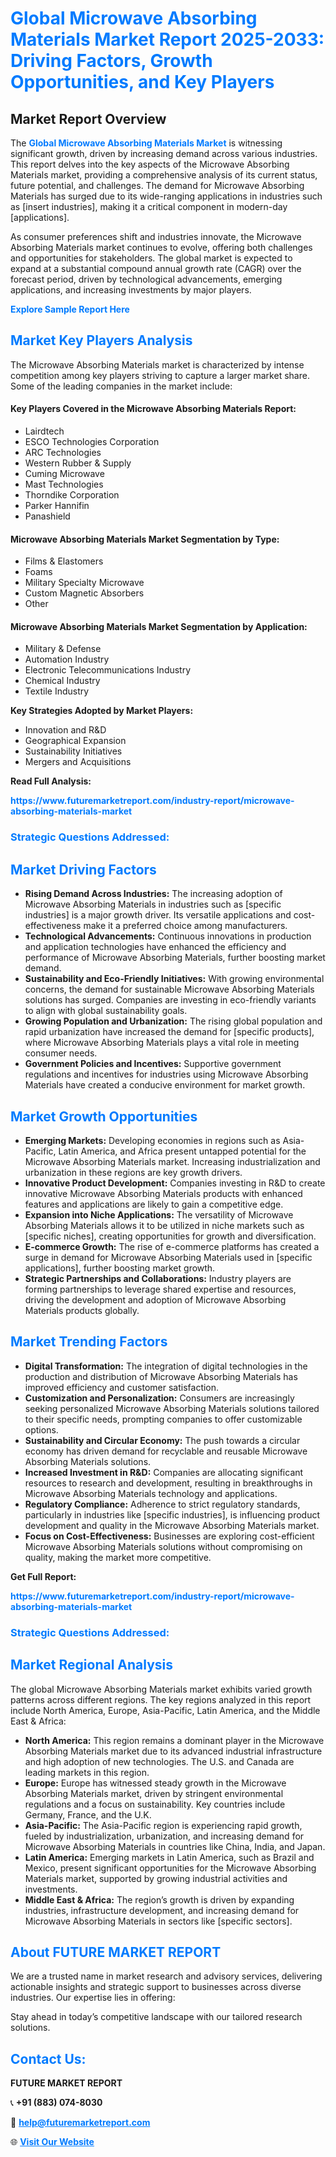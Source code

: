 <h1 style="color: #007BFF;">Global Microwave Absorbing Materials Market Report 2025-2033: Driving Factors, Growth Opportunities, and Key Players</h1>

<section id="overview">
<h2>Market Report Overview</h2>
<p>The <a href="https://www.futuremarketreport.com/industry-report/microwave-absorbing-materials-market" style="color: #007BFF; text-decoration: none;"><strong>Global Microwave Absorbing Materials Market</strong></a> is witnessing significant growth, driven by increasing demand across various industries. This report delves into the key aspects of the Microwave Absorbing Materials market, providing a comprehensive analysis of its current status, future potential, and challenges. The demand for Microwave Absorbing Materials has surged due to its wide-ranging applications in industries such as [insert industries], making it a critical component in modern-day [applications].</p>
<p>As consumer preferences shift and industries innovate, the Microwave Absorbing Materials market continues to evolve, offering both challenges and opportunities for stakeholders. The global market is expected to expand at a substantial compound annual growth rate (CAGR) over the forecast period, driven by technological advancements, emerging applications, and increasing investments by major players.</p>
</section>

<section id="overview">
<p><a href="https://www.futuremarketreport.com/request-sample/reportId=91679" style="color: #007BFF; text-decoration: none;"><strong>Explore Sample Report Here</strong></a></p>
</section>

<section id="key-players">
<h2 style="color: #007BFF;">Market Key Players Analysis</h2>
<p>The Microwave Absorbing Materials market is characterized by intense competition among key players striving to capture a larger market share. Some of the leading companies in the market include:</p>
<h4>Key Players Covered in the Microwave Absorbing Materials Report:</h4>
<ul><li>Lairdtech</li><li>ESCO Technologies Corporation</li><li>ARC Technologies</li><li>Western Rubber &amp; Supply</li><li>Cuming Microwave</li><li>Mast Technologies</li><li>Thorndike Corporation</li><li>Parker Hannifin</li><li>Panashield</li></ul>
<h4>Microwave Absorbing Materials Market Segmentation by Type:</h4>
<ul><li>Films &amp; Elastomers</li><li>Foams</li><li>Military Specialty Microwave</li><li>Custom Magnetic Absorbers</li><li>Other</li></ul>

<h4>Microwave Absorbing Materials Market Segmentation by Application:</h4>
<ul><li>Military &amp; Defense</li><li>Automation Industry</li><li>Electronic Telecommunications Industry</li><li>Chemical Industry</li><li>Textile Industry</li></ul>
<p><strong>Key Strategies Adopted by Market Players:</strong></p>
<ul>
<li>Innovation and R&D</li>
<li>Geographical Expansion</li>
<li>Sustainability Initiatives</li>
<li>Mergers and Acquisitions</li>
</ul>
</section>

<section>
<p><strong>Read Full Analysis: </strong></p><a href="https://www.futuremarketreport.com/industry-report/microwave-absorbing-materials-market" style="color: #007BFF; text-decoration: none;"><strong>https://www.futuremarketreport.com/industry-report/microwave-absorbing-materials-market</strong></a>
<h3 style="color: #007BFF;">Strategic Questions Addressed:</h3>
</section>

<section id="driving-factors">
<h2 style="color: #007BFF;">Market Driving Factors</h2>
<ul>
<li><strong>Rising Demand Across Industries:</strong> The increasing adoption of Microwave Absorbing Materials in industries such as [specific industries] is a major growth driver. Its versatile applications and cost-effectiveness make it a preferred choice among manufacturers.</li>
<li><strong>Technological Advancements:</strong> Continuous innovations in production and application technologies have enhanced the efficiency and performance of Microwave Absorbing Materials, further boosting market demand.</li>
<li><strong>Sustainability and Eco-Friendly Initiatives:</strong> With growing environmental concerns, the demand for sustainable Microwave Absorbing Materials solutions has surged. Companies are investing in eco-friendly variants to align with global sustainability goals.</li>
<li><strong>Growing Population and Urbanization:</strong> The rising global population and rapid urbanization have increased the demand for [specific products], where Microwave Absorbing Materials plays a vital role in meeting consumer needs.</li>
<li><strong>Government Policies and Incentives:</strong> Supportive government regulations and incentives for industries using Microwave Absorbing Materials have created a conducive environment for market growth.</li>
</ul>
</section>

<section id="growth-opportunities">
<h2 style="color: #007BFF;">Market Growth Opportunities</h2>
<ul>
<li><strong>Emerging Markets:</strong> Developing economies in regions such as Asia-Pacific, Latin America, and Africa present untapped potential for the Microwave Absorbing Materials market. Increasing industrialization and urbanization in these regions are key growth drivers.</li>
<li><strong>Innovative Product Development:</strong> Companies investing in R&D to create innovative Microwave Absorbing Materials products with enhanced features and applications are likely to gain a competitive edge.</li>
<li><strong>Expansion into Niche Applications:</strong> The versatility of Microwave Absorbing Materials allows it to be utilized in niche markets such as [specific niches], creating opportunities for growth and diversification.</li>
<li><strong>E-commerce Growth:</strong> The rise of e-commerce platforms has created a surge in demand for Microwave Absorbing Materials used in [specific applications], further boosting market growth.</li>
<li><strong>Strategic Partnerships and Collaborations:</strong> Industry players are forming partnerships to leverage shared expertise and resources, driving the development and adoption of Microwave Absorbing Materials products globally.</li>
</ul>
</section>

<section id="trending-factors">
<h2 style="color: #007BFF;">Market Trending Factors</h2>
<ul>
<li><strong>Digital Transformation:</strong> The integration of digital technologies in the production and distribution of Microwave Absorbing Materials has improved efficiency and customer satisfaction.</li>
<li><strong>Customization and Personalization:</strong> Consumers are increasingly seeking personalized Microwave Absorbing Materials solutions tailored to their specific needs, prompting companies to offer customizable options.</li>
<li><strong>Sustainability and Circular Economy:</strong> The push towards a circular economy has driven demand for recyclable and reusable Microwave Absorbing Materials solutions.</li>
<li><strong>Increased Investment in R&D:</strong> Companies are allocating significant resources to research and development, resulting in breakthroughs in Microwave Absorbing Materials technology and applications.</li>
<li><strong>Regulatory Compliance:</strong> Adherence to strict regulatory standards, particularly in industries like [specific industries], is influencing product development and quality in the Microwave Absorbing Materials market.</li>
<li><strong>Focus on Cost-Effectiveness:</strong> Businesses are exploring cost-efficient Microwave Absorbing Materials solutions without compromising on quality, making the market more competitive.</li>
</ul>
</section>

<section>
<p><strong>Get Full Report: </strong></p><a href="https://www.futuremarketreport.com/industry-report/microwave-absorbing-materials-market" style="color: #007BFF; text-decoration: none;"><strong>https://www.futuremarketreport.com/industry-report/microwave-absorbing-materials-market</strong></a>
<h3 style="color: #007BFF;">Strategic Questions Addressed:</h3>
</section>


<section id="regional-analysis">
<h2 style="color: #007BFF;">Market Regional Analysis</h2>
<p>The global Microwave Absorbing Materials market exhibits varied growth patterns across different regions. The key regions analyzed in this report include North America, Europe, Asia-Pacific, Latin America, and the Middle East & Africa:</p>
<ul>
<li><strong>North America:</strong> This region remains a dominant player in the Microwave Absorbing Materials market due to its advanced industrial infrastructure and high adoption of new technologies. The U.S. and Canada are leading markets in this region.</li>
<li><strong>Europe:</strong> Europe has witnessed steady growth in the Microwave Absorbing Materials market, driven by stringent environmental regulations and a focus on sustainability. Key countries include Germany, France, and the U.K.</li>
<li><strong>Asia-Pacific:</strong> The Asia-Pacific region is experiencing rapid growth, fueled by industrialization, urbanization, and increasing demand for Microwave Absorbing Materials in countries like China, India, and Japan.</li>
<li><strong>Latin America:</strong> Emerging markets in Latin America, such as Brazil and Mexico, present significant opportunities for the Microwave Absorbing Materials market, supported by growing industrial activities and investments.</li>
<li><strong>Middle East & Africa:</strong> The region’s growth is driven by expanding industries, infrastructure development, and increasing demand for Microwave Absorbing Materials in sectors like [specific sectors].</li>
</ul>
</section>

<footer>
<h2 style="color: #007BFF;">About FUTURE MARKET REPORT</h2>
<p>We are a trusted name in market research and advisory services, delivering actionable insights and strategic support to businesses across diverse industries. Our expertise lies in offering:</p>

<p>Stay ahead in today’s competitive landscape with our tailored research solutions.</p>

<h2 style="color: #007BFF;">Contact Us:</h2>
<p><strong>FUTURE MARKET REPORT</strong></p>
<p>📞 <strong>+91 (883) 074-8030</strong></p>
<p>📧 <strong><a href="mailto:help@futuremarketreport.com" style="color: #007BFF;">help@futuremarketreport.com</a></strong></p>
<p>🌐 <strong><a href="https://www.futuremarketreport.com/" style="color: #007BFF;">Visit Our Website</a></strong></p>
</footer>